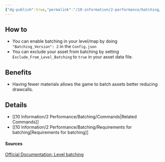 ```yaml
---
{"dg-publish":true,"permalink":"/10-information/2-performance/batching/batching/","created":"2024-03-31T21:04:30.053+07:00","updated":"2024-03-31T22:11:20.623+07:00"}
---
```


## How to
* You can enable batching in your level/map by doing `"Batching_Version": 2` in the `Config.json`
* You can exclude your asset from batching by setting `Exclude_From_Level_Batching` to `true` in your asset data file.
## Benefits

* Having fewer materials allows the game to batch assets better reducing drawcalls.
## Details

* [[10 Information/2 Performance/Batching/Commands\|Related Commands]]
* [[10 Information/2 Performance/Batching/Requirements for batching\|Requirements for batching]]

#### Sources
[Official Documentation: Level batching](https://docs.smartlydressedgames.com/en/stable/mapping/level-batching.html) 
